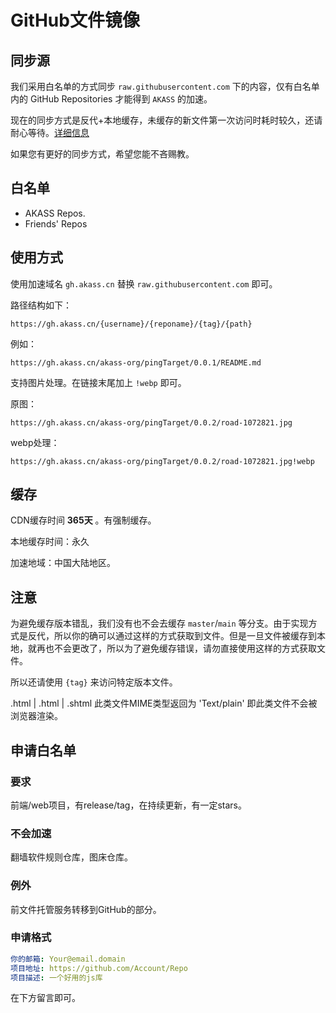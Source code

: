 # GitHub文件镜像

## 同步源

我们采用白名单的方式同步 `raw.githubusercontent.com` 下的内容，仅有白名单内的 GitHub Repositories 才能得到 `AKASS` 的加速。

现在的同步方式是反代+本地缓存，未缓存的新文件第一次访问时耗时较久，还请耐心等待。[详细信息](../img/info.png)

如果您有更好的同步方式，希望您能不吝赐教。

## 白名单

- AKASS Repos.
- Friends' Repos

## 使用方式

使用加速域名 `gh.akass.cn` 替换 `raw.githubusercontent.com` 即可。

路径结构如下：
```
https://gh.akass.cn/{username}/{reponame}/{tag}/{path}
```

例如：
```
https://gh.akass.cn/akass-org/pingTarget/0.0.1/README.md
```

支持图片处理。在链接末尾加上 `!webp` 即可。

原图：
```
https://gh.akass.cn/akass-org/pingTarget/0.0.2/road-1072821.jpg
```
webp处理：
```
https://gh.akass.cn/akass-org/pingTarget/0.0.2/road-1072821.jpg!webp
```

## 缓存

CDN缓存时间 **365天** 。有强制缓存。

本地缓存时间：永久

加速地域：中国大陆地区。

## 注意

为避免缓存版本错乱，我们没有也不会去缓存 `master`/`main` 等分支。由于实现方式是反代，所以你的确可以通过这样的方式获取到文件。但是一旦文件被缓存到本地，就再也不会更改了，所以为了避免缓存错误，请勿直接使用这样的方式获取文件。

所以还请使用 `{tag}` 来访问特定版本文件。

.html | .html | .shtml 此类文件MIME类型返回为 'Text/plain' 即此类文件不会被浏览器渲染。

## 申请白名单

### 要求
前端/web项目，有release/tag，在持续更新，有一定stars。

### 不会加速
翻墙软件规则仓库，图床仓库。

### 例外
前文件托管服务转移到GitHub的部分。

### 申请格式

```yml
你的邮箱: Your@email.domain
项目地址: https://github.com/Account/Repo
项目描述: 一个好用的js库
```

在下方留言即可。